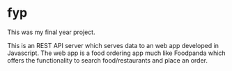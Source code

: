 # fyp
This was my final year project.

This is an REST API server which serves data to an web app developed in Javascript. The web app is a food ordering app much like Foodpanda which offers the functionality to search food/restaurants and place an order.
